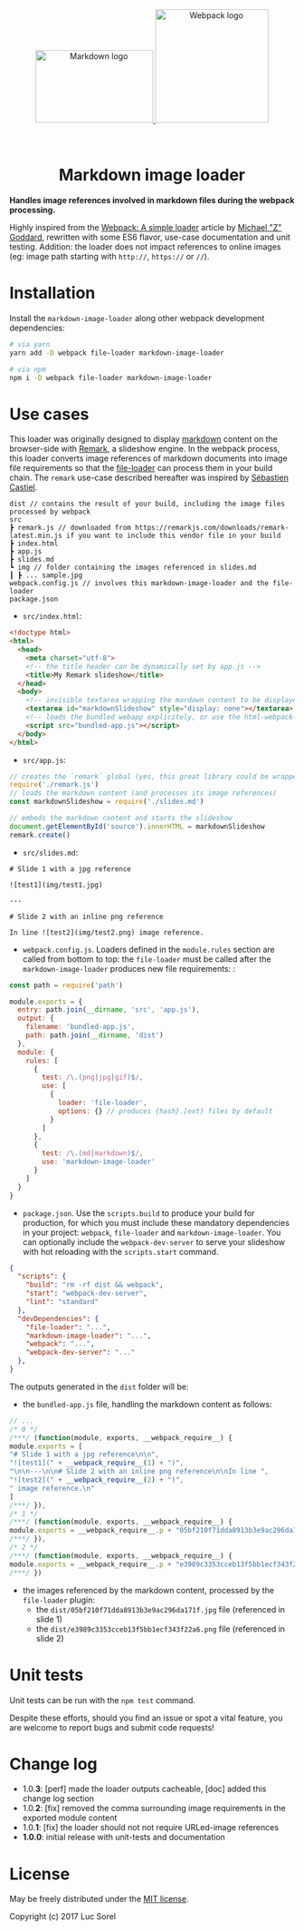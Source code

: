 <div align="center">
  <a href="https://en.wikipedia.org/wiki/Markdown" target="_blank">
    <img width="208" height="128" alt="Markdown logo" vspace="36"
      src="https://upload.wikimedia.org/wikipedia/commons/4/48/Markdown-mark.svg" />
  </a>
  <a href="https://github.com/webpack/webpack" target="_blank">
    <img width="200" height="200" alt="Webpack logo"
      src="https://webpack.js.org/assets/icon-square-big.svg" />
  </a>
  <h1>Markdown image loader</h1>
</div>

**Handles image references involved in markdown files during the webpack processing.**

Highly inspired from the [Webpack: A simple loader](https://bocoup.com/blog/webpack-a-simple-loader) article by [Michael "Z" Goddard](http://zfighting.tumblr.com/tagged/I-MADE-DIS), rewritten with some ES6 flavor, use-case documentation and unit testing. Addition: the loader does not impact references to online images (eg: image path starting with `http://`, `https://` or `//`).

# Installation

Install the `markdown-image-loader` along other webpack development dependencies:

```bash
# via yarn
yarn add -D webpack file-loader markdown-image-loader

# via npm
npm i -D webpack file-loader markdown-image-loader
```

# Use cases

This loader was originally designed to display [markdown](https://en.wikipedia.org/wiki/Markdown) content on the browser-side with [Remark](https://remarkjs.com/), a slideshow engine. In the webpack process, this loader converts image references of markdown documents into image file requirements so that the [file-loader](https://github.com/webpack-contrib/file-loader) can process them in your build chain. The `remark` use-case described hereafter was inspired by [Sébastien Castiel](https://github.com/scastiel).

```
dist // contains the result of your build, including the image files processed by webpack
src
┣ remark.js // downloaded from https://remarkjs.com/downloads/remark-latest.min.js if you want to include this vendor file in your build
┣ index.html
┣ app.js
┣ slides.md
┗ img // folder containing the images referenced in slides.md
┃ ┣ ... sample.jpg
webpack.config.js // involves this markdown-image-loader and the file-loader
package.json
```

* `src/index.html`:

```html
<!doctype html>
<html>
  <head>
    <meta charset="utf-8">
    <!-- the title header can be dynamically set by app.js -->
    <title>My Remark slideshow</title>
  </head>
  <body>
    <!-- invisible textarea wrapping the mardown content to be displayed -->
    <textarea id="markdownSlideshow" style="display: none"></textarea>
    <!-- loads the bundled webapp explicitely, or use the html-webpack-plugin instead -->
    <script src="bundled-app.js"></script>
  </body>
</html>
```

* `src/app.js`:

```js
// creates the `remark` global (yes, this great library could be wrapped in a better way...)
require('./remark.js')
// loads the markdown content (and processes its image references)
const markdownSlideshow = require('./slides.md')

// embeds the markdown content and starts the slideshow
document.getElementById('source').innerHTML = markdownSlideshow
remark.create()
```

* `src/slides.md`:

```
# Slide 1 with a jpg reference

![test1](img/test1.jpg)

---

# Slide 2 with an inline png reference

In line ![test2](img/test2.png) image reference.
```

* `webpack.config.js`. Loaders defined in the `module.rules` section are called  from bottom to top: the `file-loader` must be called after the `markdown-image-loader` produces new file requirements:
:

```js
const path = require('path')

module.exports = {
  entry: path.join(__dirname, 'src', 'app.js'),
  output: {
    filename: 'bundled-app.js',
    path: path.join(__dirname, 'dist')
  },
  module: {
    rules: [
      {
        test: /\.(png|jpg|gif)$/,
        use: [
          {
            loader: 'file-loader',
            options: {} // produces {hash}.[ext] files by default
          }
        ]
      },
      {
        test: /\.(md|markdown)$/,
        use: 'markdown-image-loader'
      }
    ]
  }
}
```

* `package.json`. Use the `scripts.build` to produce your build for production, for which you must include these mandatory dependencies in your project: `webpack`, `file-loader` and `markdown-image-loader`. You can optionally include the `webpack-dev-server` to serve your slideshow with hot reloading with the `scripts.start` command.

```json
{
  "scripts": {
    "build": "rm -rf dist && webpack",
    "start": "webpack-dev-server",
    "lint": "standard"
  },
  "devDependencies": {
    "file-loader": "...",
    "markdown-image-loader": "...",
    "webpack": "...",
    "webpack-dev-server": "..."
  },
}
```

The outputs generated in the `dist` folder will be:

* the `bundled-app.js` file, handling the markdown content as follows:

```js
// ...
/* 0 */
/***/ (function(module, exports, __webpack_require__) {
module.exports = [
"# Slide 1 with a jpg reference\n\n",
"![test1](" + __webpack_require__(1) + ")",
"\n\n---\n\n# Slide 2 with an inline png reference\n\nIn line ",
"![test2](" + __webpack_require__(2) + ")",
" image reference.\n"
]
/***/ }),
/* 1 */
/***/ (function(module, exports, __webpack_require__) {
module.exports = __webpack_require__.p + "05bf210f71dda8913b3e9ac296da171f.jpg";
/***/ }),
/* 2 */
/***/ (function(module, exports, __webpack_require__) {
module.exports = __webpack_require__.p + "e3989c3353cceb13f5bb1ecf343f22a6.png";
/***/ })
```

* the images referenced by the markdown content, processed by the `file-loader` plugin:
  * the `dist/05bf210f71dda8913b3e9ac296da171f.jpg` file (referenced in slide 1)
  * the `dist/e3989c3353cceb13f5bb1ecf343f22a6.png` file (referenced in slide 2)

# Unit tests

Unit tests can be run with the `npm test` command.

Despite these efforts, should you find an issue or spot a vital feature, you are welcome to report bugs and submit code requests!

# Change log

* 1.0.**3**: [perf] made the loader outputs cacheable, [doc] added this change log section
* 1.0.**2**: [fix] removed the comma surrounding image requirements in the exported module content
* 1.0.**1**: [fix] the loader should not not require URLed-image references
* **1.0.0**: initial release with unit-tests and documentation

# License

May be freely distributed under the [MIT license](https://github.com/lucsorel/markdown-image-loader/blob/master/LICENSE).

Copyright (c) 2017 Luc Sorel
